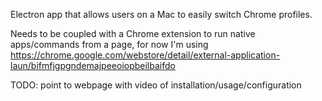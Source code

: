 Electron app that allows users on a Mac to easily switch Chrome profiles. 

Needs to be coupled with a Chrome extension to run native apps/commands from a page, for now I'm using https://chrome.google.com/webstore/detail/external-application-laun/bifmfjgpgndemajpeeoiopbeilbaifdo

TODO: point to webpage with video of installation/usage/configuration